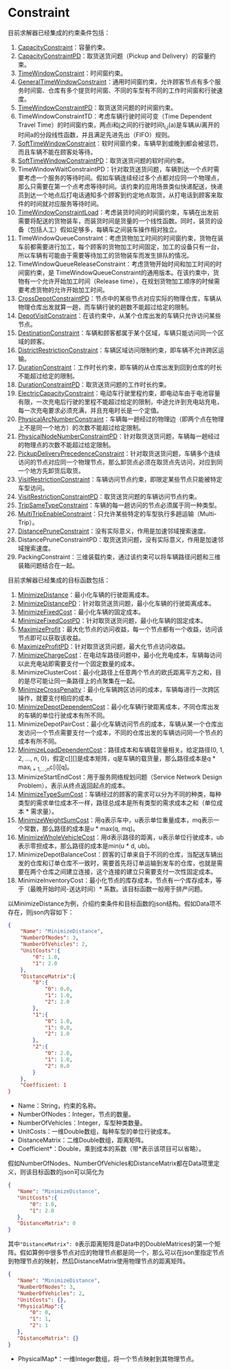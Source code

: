 # Constraint

目前求解器已经集成的约束条件包括：

 1. [CapacityConstraint](CapacityConstraint.md)：容量约束。
 2. [CapacityConstraintPD](CapacityConstraintPD.md)：取货送货问题（Pickup and Delivery）的容量约束。
 3. [TimeWindowConstraint](TimeWindowConstraint.md)：时间窗约束。
 4. [GeneralTimeWindowConstraint](GeneralTimeWindowConstraint.md)：通用时间窗约束，允许顾客节点有多个服务时间窗、仓库有多个提货时间窗、不同的车型有不同的工作时间窗和行驶速度。
 5. [TimeWindowConstraintPD](TimeWindowConstraintPD.md)：取货送货问题的时间窗约束。
 6. TimeWindowConstraintTD：考虑车辆行驶时间可变（Time Dependent Travel Time）的时间窗约束，两点i和j之间的行驶时间t<sub>i,j</sub>(a)是车辆从i离开的时间a的分段线性函数，并且满足先进先出（FIFO）规则。
 7. [SoftTimeWindowConstraint](SoftTimeWindowConstraint.md)：软时间窗约束，车辆早到或晚到都会被惩罚，而且车辆不能在顾客处等待。
 8. [SoftTimeWindowConstraintPD](SoftTimeWindowConstraintPD.md)：取货送货问题的软时间约束。
 9. TimeWindowWaitConstraintPD：针对取货送货问题，车辆到达一个点时需要考虑一个服务的等待时间。假如车辆连续经过多个点都对应同一个物理点，那么只需要在第一个点考虑等待时间。该约束的应用场景类似快递配送，快递员到达一个地点后打电话通知多个顾客到约定地点取货，从打电话到顾客来取件的时间就对应服务等待时间。
 10. [TimeWindowConstraintLoad](TimeWindowConstraintLoad.md)：考虑装货时间的时间窗约束，车辆在出发前需要将配送的货物装车，而装货时间是货量的一个线性函数。同时，装货的设备（包括人工）假如足够多，每辆车之间装车操作相对独立。
 11. TimeWindowQueueConstraint：考虑货物加工时间的时间窗约束，货物在装车前都需要进行加工，每个顾客的货物加工时间固定，加工的设备只有一台，所以车辆有可能由于需要等待加工的货物装车而发生排队的情况。
 12. TimeWindowQueueReleaseConstraint：考虑货物开始时间和加工时间的时间窗约束，是 TimeWindowQueueConstraint的通用版本。在该约束中，货物有一个允许开始加工时间（Release time），在规划货物加工顺序的时候需要考虑货物的允许开始加工时间。
 13. [CrossDepotConstraintPD](CrossDepotConstraintPD.md)：节点中的某些节点对应实际的物理仓库，车辆从物理仓库出发就算一趟，而车辆行驶的趟数不能超过给定的限制。
 14. [DepotVisitConstraint](DepotVisitConstraint.md)：在该约束中，从某个仓库出发的车辆只允许访问某些节点。
 15. [DestinationConstraint](DestinationConstraint.md)：车辆和顾客都属于某个区域，车辆只能访问同一个区域的顾客。
 16. [DistrictRestrictionConstraint](DistrictRestrictionConstraint.md)：车辆区域访问限制约束，即车辆不允许跨区运输。
 17. [DurationConstraint](DurationConstraint.md)：工作时长约束，即车辆的从仓库出发到回到仓库的时长不能超过给定的限制。
 18. [DurationConstraintPD](DurationConstraintPD.md)：取货送货问题的工作时长约束。
 19. [ElectricCapacityConstraint](ElectricCapacityConstraint.md)：电动车行驶里程约束，即电动车由于电池容量有限，一次充电后行驶的里程不能超过给定的限制，中途允许到充电站充电，每一次充电要求必须充满，并且充电时长是一个定值。
 20. [PhysicalArcNumberConstraint](PhysicalArcNumberConstraint.md)：车辆每一趟经过的物理边（即两个点在物理上不是同一个地方）的次数不能超过给定限制。
 21. [PhysicalNodeNumberConstraintPD](PhysicalNodeNumberConstraintPD.md)：针对取货送货问题，车辆每一趟经过的物理点的次数不能超过给定限制。
 22. [PickupDeliveryPrecedenceConstraint](PickupDeliveryPrecedenceConstraint.md)：针对取货送货问题，车辆多个连续访问的节点对应同一个物理节点，那么卸货点必须在取货点先访问，对应到同一个地方先卸货后取货。
 23. [VisitRestrictionConstraint](VisitRestrictionConstraint.md)：车辆访问节点约束，即限定某些节点只能被特定车型访问。
 24. [VisitRestrictionConstraintPD](VisitRestrictionConstraintPD.md)：取货送货问题的车辆访问节点约束。
 25. [TripSameTypeConstraint](TripSameTypeConstraint.md)：车辆的每一趟访问的节点必须属于同一种类型。
 26. [MultiTripEnableConstraint](MultiTripEnableConstraint.md)：只允许某些特定的车型执行多趟运输（Multi-Trip）。
 27. [DistancePruneConstraint](DistancePruneConstraint.md)：没有实际意义，作用是加速邻域搜索速度。
 28. DistancePruneConstraintPD：取货送货问题，没有实际意义，作用是加速邻域搜索速度。
 29. PackingConstraint：三维装载约束，通过该约束可以将车辆路径问题和三维装箱问题结合在一起。

目前求解器已经集成的目标函数包括：

 1. [MinimizeDistance](MinimizeDistance.md)：最小化车辆的行驶距离成本。
 2. [MinimizeDistancePD](MinimizeDistancePD.md)：针对取货送货问题，最小化车辆的行驶距离成本。
 3. [MinimizeFixedCost](MinimizeFixedCost.md)：最小化车辆的固定成本。
 4. [MinimizeFixedCostPD](MinimizeFixedCostPD.md)：针对取货送货问题，最小化车辆的固定成本。
 5. [MaximizeProfit](MaximizeProfit.md)：最大化节点的访问收益，每一个节点都有一个收益，访问该节点即可以获取该收益。
 6. [MaximizeProfitPD](MaximizeProfitPD.md)：针对取货送货问题，最大化节点访问收益。
 7. [MinimizeChargeCost](MinimizeChargeCost.md)：在电动车路径问题中，最小化充电成本，车辆每访问以此充电站即需要支付一个固定数量的成本。
 8. MinimizeClusterCost：最小化路径上任意两个节点的欧氏距离平方之和，目的是尽可能让同一条路径上的点聚集在一起。
 9. [MinimizeCrossPenalty](MinimizeCrossPenalty.md)：最小化车辆跨区访问的成本，车辆每进行一次跨区操作，就要支付相应的成本。
 10. [MinimizeDepotDependentCost](MinimizeDepotDependentCost.md)：最小化车辆行驶距离成本，不同仓库出发的车辆的单位行驶成本有所不同。
 11. MinimizeDepotPairCost：最小化车辆访问节点的成本，车辆从某一个仓库出发访问一个节点需要支付一个成本，不同的仓库出发的车辆访问同一个节点的成本有所不同。
 12. [MinimizeLoadDependentCost](MinimizeLoadDependentCost.md)：路径成本和车辆载货量相关。给定路径(0, 1, 2, ..., n, 0)，假定c\[\]\[\]是成本矩阵，q是车辆的载货量，那么路径成本是q * max<sub>i = 1,...,n</sub>c\[i\]\[q\]。
 13. MinimizeStartEndCost：用于服务网络规划问题（Service Network Design Problem），表示从终点返回起点的成本。
 14. [MinimizeTypeSumCost](MinimizeTypeSumCost.md)：车辆经过的顾客的需求可以分为不同的种类，每种类型的需求单位成本不一样，路径总成本是所有类型的需求成本之和（单位成本 * 需求量）。
 15. [MinimizeWeightSumCost](MinimizeWeightSumCost.md)：用q表示车中，u表示单位重量成本，mq表示一个常数，那么路径的成本是u * max(q, mq)。
 16. [MinimizeWholeVehicleCost](MinimizeWholeVehicleCost.md)：用d表示路径的距离，u表示单位行驶成本，ub表示零担成本，那么路径的成本是min(u * d, ub)。
 17. MinimizeDepotBalanceCost：顾客的订单来自于不同的仓库，当配送车辆出发的仓库和订单仓库不一致时，需要首先将订单运输到发车的仓库，也就是需要在两个仓库之间建立连接，这个连接的建立只需要支付一次性固定成本。
 18. MinimizeInventoryCost：最小化节点的库存成本，节点有一个库存成本，等于（最晚开始时间-送达时间）* 系数。该目标函数一般用于排产问题。

以MinimizeDistance为例，介绍约束条件和目标函数的json结构。假如Data项不存在，则json内容如下：
```json
{
	"Name": "MinimizeDistance",
	"NumberOfNodes": 3,
	"NumberOfVehicles": 2,
	"UnitCosts":{
		"0": 1.0,
		"1": 2.0
	},
	"DistanceMatrix":{ 
		"0":{
			"0": 0.0,
			"1": 1.0,
			"2": 2.0
		},
		"1":{
			"0": 1.0,
			"1": 0.0,
			"2": 1.0
		},
		"2":{
			"0": 2.0,
			"1": 1.0,
			"2": 0.0
		}
	},
	"Coefficient: 1
}
```
* Name：String，约束的名称。
* NumberOfNodes：Integer，节点的数量。
* NumberOfVehicles：Integer，车型种类数量。
* UnitCosts：一维Double数组，每种车型的单位行驶成本。
* DistanceMatrix：二维Double数组，距离矩阵。
* Coefficient\*：Double，乘到成本的系数（带\*表示该项目可以省略）。


假如NumberOfNodes、NumberOfVehicles和DistanceMatrix都在Data项里定义，则该目标函数的json可以简化为
 ```json
{
	"Name": "MinimizeDistance",
	"UnitCosts":{
		"0": 1.0,
		"1": 2.0
	},
	"DistanceMatrix": 0
}
```
其中``"DistanceMatrix": 0``表示距离矩阵是Data中的DoubleMatrices的第一个矩阵。假如算例中很多节点对应的物理节点都是同一个，那么可以在json里指定节点到物理节点的映射，然后DistanceMatrix使用物理节点的距离矩阵。
 ```json
{
	"Name": "MinimizeDistance",
	"NumberOfNodes": 3,
	"NumberOfVehicles": 2,
	"UnitCosts": {},
	"PhysicalMap":{
		"0": 0,
		"1": 1,
		"2": 1
	},
	"DistanceMatrix": {}
}
```
* PhysicalMap\*：一维Integer数组，将一个节点映射到其物理节点。
